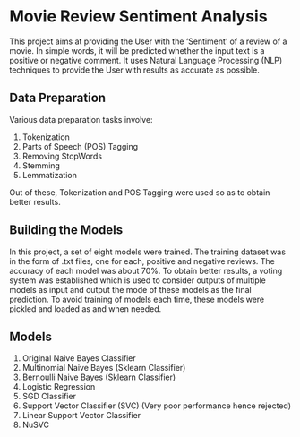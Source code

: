 # Movie Review Sentiment Analysis

This project aims at providing the User with the ‘Sentiment’ of a review of a movie. In simple words, it will be predicted whether the input text is a positive or negative comment. It uses Natural Language Processing (NLP) techniques to provide the User with results as accurate as possible.

## Data Preparation

Various data preparation tasks involve:

1. Tokenization
2. Parts of Speech (POS) Tagging
3. Removing StopWords
4. Stemming 
5. Lemmatization

Out of these, Tokenization and POS Tagging were used so as to obtain better results.

## Building the Models

In this project, a set of eight models were trained. The training dataset was in the form of .txt files, one for each, positive and negative reviews. The accuracy of each model was about 70%. To obtain better results, a voting system was established which is used to consider outputs of multiple models as input and output the mode of these models as the final prediction. To avoid training of models each time, these models were pickled and loaded as and when needed.

## Models

1. Original Naive Bayes Classifier
2. Multinomial Naive Bayes (Sklearn Classifier)
3. Bernoulli Naive Bayes (Sklearn Classifier)
4. Logistic Regression 
5. SGD Classifier
6. Support Vector Classifier (SVC)  (Very poor performance hence rejected)
7. Linear Support Vector Classifier
8. NuSVC

